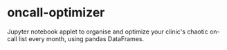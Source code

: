 # oncall-optimizer
Jupyter notebook applet to organise and optimize your clinic's chaotic on-call list every month, using pandas DataFrames.
